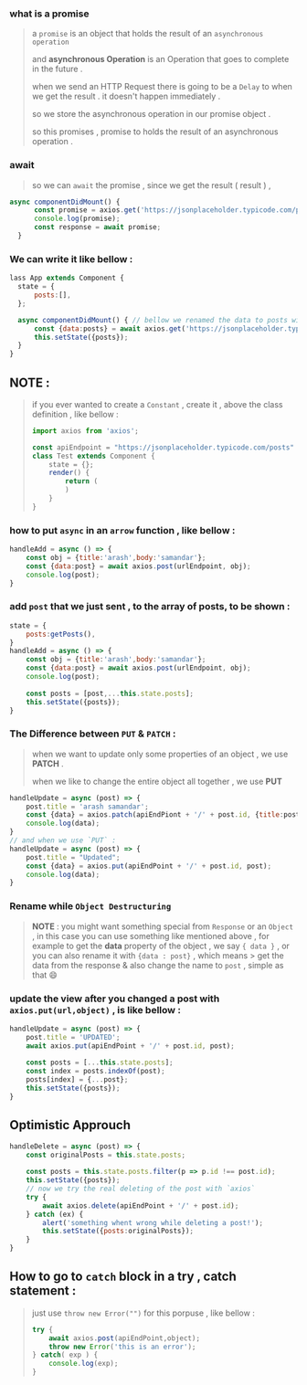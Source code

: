 ### what is a promise

> a `promise` is an object that holds the result of an `asynchronous operation`
>
> and __asynchronous Operation__ is an Operation that goes to complete in the future .
>
> when we send an HTTP Request there is going to be a `Delay` to when we get the result . it doesn't happen immediately .
>
> so we store the asynchronous operation in our promise object .
>
> so this promises , promise to holds the result of an asynchronous operation .

### await

> so we can `await` the promise , since we get the result ( result ) , 

```javascript
async componentDidMount() {
      const promise = axios.get('https://jsonplaceholder.typicode.com/posts');
      console.log(promise);
      const response = await promise;
  }
```

### We can write it like bellow :

```javascript
lass App extends Component {
  state = {
      posts:[],
  };

  async componentDidMount() { // bellow we renamed the data to posts with {data:posts}
      const {data:posts} = await axios.get('https://jsonplaceholder.typicode.com/posts');
      this.setState({posts});
  }
}
```

## NOTE :

> if you ever wanted to create a `Constant` , create it , above the class definition , like bellow :
>
> ```javascript
> import axios from 'axios';
> 
> const apiEndpoint = "https://jsonplaceholder.typicode.com/posts"
> class Test extends Component {
>     state = {};
>     render() {
>         return (
>         )
>     }
> }
> ```

### how to put `async` in an `arrow` function , like bellow :

```javascript
handleAdd = async () => {
    const obj = {title:'arash',body:'samandar'};
    const {data:post} = await axios.post(urlEndpoint, obj);
    console.log(post);
}
```

### add `post` that we just sent , to the array of posts, to be shown :

```javascript
state = {
    posts:getPosts(),
}
handleAdd = async () => {
    const obj = {title:'arash',body:'samandar'};
    const {data:post} = await axios.post(urlEndpoint, obj);
    console.log(post);
    
    const posts = [post,...this.state.posts];
    this.setState({posts});
}
```

### The Difference between `PUT` & `PATCH` :

> when we want to update only some properties of an object , we use __PATCH__ .
>
> when we like to change the entire object all together , we use __PUT__

```javascript
handleUpdate = async (post) => {
    post.title = 'arash samandar';
    const {data} = axios.patch(apiEndPiont + '/' + post.id, {title:post.title});
    console.log(data);
}
// and when we use `PUT` :
handleUpdate = async (post) => {
    post.title = "Updated";
    const {data} = axios.put(apiEndPoint + '/' + post.id, post);
    console.log(data);
}
```

### Rename while `Object Destructuring`

> __NOTE__ : you might want something special from `Response` or an `Object` , in this case you can use something like mentioned above , for example to get the __data__ property of the object , we say `{ data }` , or you can also rename it with `{data : post}` , which means > get the data from the response & also change the name to `post` , simple as that :smile:

### update the __view__ after you changed a post with `axios.put(url,object)` , is like bellow :

```javascript
handleUpdate = async (post) => {
    post.title = 'UPDATED';
    await axios.put(apiEndPoint + '/' + post.id, post);
    
    const posts = [...this.state.posts];
    const index = posts.indexOf(post);
    posts[index] = {...post};
    this.setState({posts});
}
```

## Optimistic Approuch

```javascript
handleDelete = async (post) => {
    const originalPosts = this.state.posts;
    
    const posts = this.state.posts.filter(p => p.id !== post.id);
    this.setState({posts});
    // now we try the real deleting of the post with `axios`
    try {
        await axios.delete(apiEndPoint + '/' + post.id);
    } catch (ex) {
        alert('something whent wrong while deleting a post!');
        this.setState({posts:originalPosts});
    }
}
```

## How to go to `catch` block in a try , catch statement :

> just use `throw new Error("")` for this porpuse , like bellow :
>
> ```javascript
> try {
>     await axios.post(apiEndPoint,object);
>     throw new Error('this is an error');
> } catch( exp ) {
>     console.log(exp);
> }
> ```
>
> 

















